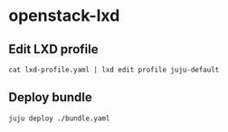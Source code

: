 # openstack-lxd

## Edit LXD profile

```
cat lxd-profile.yaml | lxd edit profile juju-default
```

## Deploy bundle

```
juju deploy ./bundle.yaml
```
